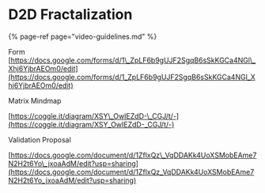 # D2D Fractalization



{% page-ref page="video-guidelines.md" %}

Form  
[https://docs.google.com/forms/d/1\_ZpLF6b9gUJF2SgqB6sSkKGCa4NGl\_Xhj6YjbrAEOm0/edit](https://docs.google.com/forms/d/1_ZpLF6b9gUJF2SgqB6sSkKGCa4NGl_Xhj6YjbrAEOm0/edit)

Matrix Mindmap

[https://coggle.it/diagram/XSY\_OwIEZdD-\_CGJ/t/-](https://coggle.it/diagram/XSY_OwIEZdD-_CGJ/t/-)

Validation Proposal

[https://docs.google.com/document/d/1ZflxQz\_VqDDAKk4UoXSMobEAme7N2H2t6Yo\_jxoaAdM/edit?usp=sharing](https://docs.google.com/document/d/1ZflxQz_VqDDAKk4UoXSMobEAme7N2H2t6Yo_jxoaAdM/edit?usp=sharing)

